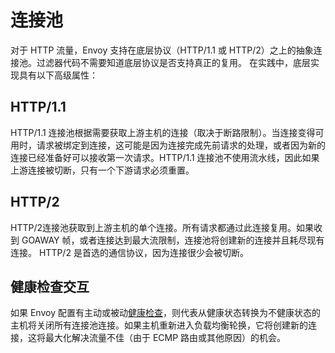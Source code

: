 # 连接池

对于 HTTP 流量，Envoy 支持在底层协议（HTTP/1.1 或 HTTP/2）之上的抽象连接池。过滤器代码不需要知道底层协议是否支持真正的复用。 在实践中，底层实现具有以下高级属性：

## HTTP/1.1

HTTP/1.1 连接池根据需要获取上游主机的连接（取决于断路限制）。当连接变得可用时，请求被绑定到连接，这可能是因为连接完成先前请求的处理，或者因为新的连接已经准备好可以接收第一次请求。HTTP/1.1 连接池不使用流水线，因此如果上游连接被切断，只有一个下游请求必须重置。

## HTTP/2

HTTP/2连接池获取到上游主机的单个连接。所有请求都通过此连接复用。如果收到 GOAWAY 帧，或者连接达到最大流限制，连接池将创建新的连接并且耗尽现有连接。 HTTP/2 是首选的通信协议，因为连接很少会被切断。

## 健康检查交互

如果 Envoy 配置有主动或被动[健康检查](health_checking.md#arch-overview-health-checking)，则代表从健康状态转换为不健康状态的主机将关闭所有连接池连接。如果主机重新进入负载均衡轮换，它将创建新的连接，这将最大化解决流量不佳（由于 ECMP 路由或其他原因）的机会。
